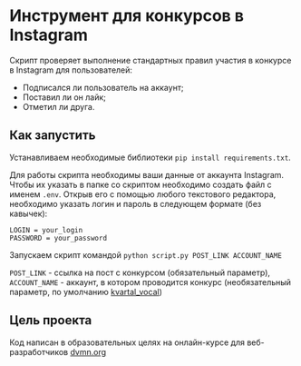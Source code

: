 # Инструмент для конкурсов в Instagram

Скрипт проверяет выполнение стандартных правил участия в конкурсе в Instagram для пользователей:
- Подписался ли пользователь на аккаунт; 
- Поставил ли он лайк;
- Отметил ли друга.

## Как запустить
 Устанавливаем необходимые библиотеки
 ```pip install requirements.txt```.
 
 Для работы скрипта необходимы ваши данные от аккаунта Instagram. Чтобы их указать в папке со скриптом необходимо создать файл с именем `.env`. Открыв его с помощью любого текстового редактора, необходимо указать логин и пароль в следующем формате (без кавычек):
 
 ```
 LOGIN = your_login
 PASSWORD = your_password
```
 Запускаем скрипт командой ```python script.py POST_LINK ACCOUNT_NAME```
  
 `POST_LINK` - ссылка на пост с конкурсом (обязательный параметр), 
 `ACCOUNT_NAME` - аккаунт, в котором проводится конкурс (необязательный параметр, по умолчанию [kvartal_vocal](https://www.instagram.com/kvartal_vocal/))
 
## Цель проекта
 Код написан в образовательных целях на онлайн-курсе для веб-разработчиков [dvmn.org](https://dvmn.org/modules/) 
  
 
  
